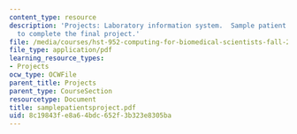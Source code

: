 ```yaml
---
content_type: resource
description: 'Projects: Laboratory information system.  Sample patient data needed
  to complete the final project.'
file: /media/courses/hst-952-computing-for-biomedical-scientists-fall-2002/8c19843fe8a64bdc652f3b323e8305ba_samplepatientsproject.pdf
file_type: application/pdf
learning_resource_types:
- Projects
ocw_type: OCWFile
parent_title: Projects
parent_type: CourseSection
resourcetype: Document
title: samplepatientsproject.pdf
uid: 8c19843f-e8a6-4bdc-652f-3b323e8305ba
---
```

